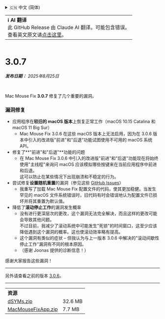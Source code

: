 <details>
<summary>🇨🇳 中文 (简体)</summary>

[🇬🇧 English (GitHub Release)](https://github.com/noah-nuebling/mac-mouse-fix/releases/tag/3.0.7)\
[🇩🇪 Deutsch](https://redirect.macmousefix.com/?target=mmf-release&tag=3.0.7&locale=de)\
[🇻🇳 Tiếng Việt](https://redirect.macmousefix.com/?target=mmf-release&tag=3.0.7&locale=vi)\
**🇨🇳 中文 (简体)**\
[🇨🇳 中文 (繁體)](https://redirect.macmousefix.com/?target=mmf-release&tag=3.0.7&locale=zh-Hant)\
[🇭🇰 中文（香港)](https://redirect.macmousefix.com/?target=mmf-release&tag=3.0.7&locale=zh-HK)\
[🇰🇷 한국어](https://redirect.macmousefix.com/?target=mmf-release&tag=3.0.7&locale=ko)\
[Help translate Mac Mouse Fix to different languages!](https://github.com/noah-nuebling/mac-mouse-fix/discussions/731)
</details>
<table align=><td>
<b>ℹ️ AI 翻译</b><br>
此 GitHub Release 由 Claude AI 翻译。可能包含错误。<br>
查看英文原文请<a href="https://github.com/noah-nuebling/mac-mouse-fix/releases/tag/3.0.7">点击这里</a>。
</td></table>

<table></table>

# 3.0.7
***发布日期：** 2025年8月25日*

<br>

Mac Mouse Fix **3.0.7** 修复了几个重要的漏洞。

### 漏洞修复

- 应用程序在**较旧的 macOS 版本**上恢复正常工作（macOS 10.15 Catalina 和 macOS 11 Big Sur）
    - Mac Mouse Fix 3.0.6 在这些 macOS 版本上无法启用，因为在 3.0.6 版本中引入的改进版"前进"和"后退"功能试图使用不可用的 macOS 系统 API。
- 修复了**"前进"和"后退"**功能的问题
    - 在 Mac Mouse Fix 3.0.6 中引入的改进版"前进"和"后退"功能现在将始终使用"主线程"来询问 macOS 应该模拟哪些按键来在当前应用程序中前进和后退。\
    这可以防止在某些情况下出现崩溃和不稳定的行为。
- 尝试修复**设置随机重置**的漏洞（参见这些 [GitHub Issues](https://github.com/noah-nuebling/mac-mouse-fix/issues?q=is%3Aissue%20label%3A%22Config%20Reset%20Intermittently%22)）
    - 我重写了加载 Mac Mouse Fix 配置文件的代码，使其更加稳健。当发生罕见的 macOS 文件系统错误时，旧代码有时会错误地认为配置文件已损坏并将其重置为默认值。
- 降低了**滚动停止工作**的漏洞发生概率
    - 没有进行更深层次的更改，这个漏洞无法完全解决，而且这样的更改可能会导致其他问题。\
    不过目前，我减少了滚动系统中可能发生"死锁"的时间窗口，这至少应该降低遇到这个漏洞的概率。这也使滚动效率略有提高。
    - 这个漏洞有类似的症状 – 但我认为与上一版本 3.0.6 中解决的"滚动间歇性停止工作"漏洞有不同的根本原因。
    - （感谢 Joonas 提供的诊断信息！）

感谢大家报告这些漏洞！

---

另外请查看之前的版本 [3.0.6](https://redirect.macmousefix.com/?target=mmf-release&tag=3.0.6&locale=zh-Hans)。

---

<table align="start">
<tr>
    <td colspan=2>
        <b>资源</b>
    </td>
</tr>
<tr>
    <td><a href="https://github.com/noah-nuebling/mac-mouse-fix/releases/download/3.0.7/dSYMs.zip">dSYMs.zip</a></td>
    <td>32.6 MB</td>
</tr>
<tr>
    <td><a href="https://github.com/noah-nuebling/mac-mouse-fix/releases/download/3.0.7/MacMouseFixApp.zip">MacMouseFixApp.zip</a></td>
    <td>7.7 MB</td>
</tr>
</table>